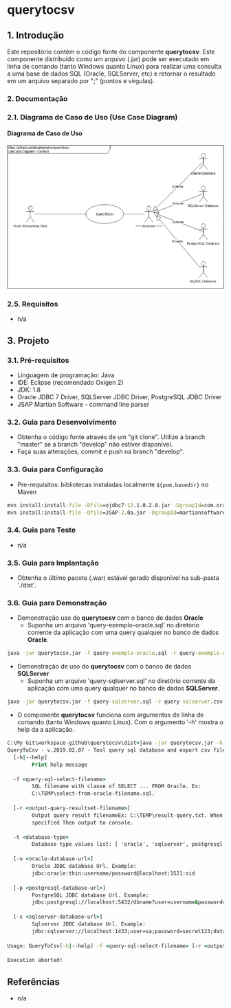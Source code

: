# querytocsv

## 1. Introdução ##

Este repositório contém o código fonte do componente **querytocsv**. Este componente distribuído como um arquivo (.jar) pode ser executado em linha de comando (tanto Windows quanto Linux) para realizar uma consulta a uma base de dados SQL (Oracle, SQLServer, etc) e retornar o resultado em um arquivo separado por ";" (pontos e vírgulas).

### 2. Documentação ###

### 2.1. Diagrama de Caso de Uso (Use Case Diagram) ###

#### Diagrama de Caso de Uso

![UseCaseDiagram](doc/UseCaseDiagram%20-%20Context%20-QueryToCsv.png) 


### 2.5. Requisitos ###

* n/a


## 3. Projeto ##

### 3.1. Pré-requisitos ###

* Linguagem de programação: Java
* IDE: Eclipse (recomendado Oxigen 2)
* JDK: 1.8
* Oracle JDBC 7 Driver, SQLServer JDBC Driver, PostgreSQL JDBC Driver
* JSAP Martian Software - command line parser

### 3.2. Guia para Desenvolvimento ###

* Obtenha o código fonte através de um "git clone". Utilize a branch "master" se a branch "develop" não estiver disponível.
* Faça suas alterações, commit e push na branch "develop".


### 3.3. Guia para Configuração ###

* Pre-requisitos: bibliotecas instaladas localmente `${pom.basedir}` no Maven

```cmd
mvn install:install-file -Dfile=ojdbc7-12.1.0.2.0.jar -DgroupId=com.oracle -DartifactId=ojdbc7 -Dversion=12.1.0.2.0 -Dpackaging=jar
mvn install:install-file -Dfile=JSAP-2.0a.jar -DgroupId=martiansoftware -DartifactId=JSAP -Dversion=2.0.a -Dpackaging=jar
```


### 3.4. Guia para Teste ###

* n/a


### 3.5. Guia para Implantação ###

* Obtenha o último pacote (.war) estável gerado disponível na sub-pasta './dist'.



### 3.6. Guia para Demonstração ###

* Demonstração uso do **querytocsv** com o banco de dados **Oracle**
    * Suponha um arquivo 'query-exemplo-oracle.sql' no diretório corrente da aplicação com uma query qualquer no banco de dados **Oracle**.

```bat
java -jar querytocsv.jar -f query-exemplo-oracle.sql -r query-exemplo-oracle.csv -t oracle -o jdbc:oracle:thin:USER/SECRET123@127.0.0.1:1521:XE
```

* Demonstração de uso do **querytocsv** com o banco de dados **SQLServer**
    * Suponha um arquivo 'query-sqlserver.sql' no diretório corrente da aplicação com uma query qualquer no banco de dados **SQLServer**.

```bat
java -jar querytocsv.jar -f query-sqlserver.sql -r query-sqlserver.csv -t sqlserver -s jdbc:sqlserver://localhost:1433;user=sa;password=secret123;databaseName=Northwind
```



* O componente **querytocsv** funciona com argumentos de linha de comando (tanto Windows quanto Linux). Com o argumento '-h' mostra o help da a aplicação.

```bat
C:\My Git\workspace-github\querytocsv\dist>java -jar querytocsv.jar -h
QueryToCsv - v.2019.02.07 - Tool query sql database and export csv file.
  [-h|--help]
        Print help message

  -f <query-sql-select-filename>
        SQL filename with clause of SELECT ... FROM Oracle. Ex:
        C:\TEMP\select-from-oracle-filename.sql.

  [-r <output-query-resultset-filename>]
        Output query result filenameEx: C:\TEMP\result-query.txt. When not
        specified Then output to console.

  -t <database-type>
        Database type values list: [ 'oracle', 'sqlserver', postgresql'] 

  [-o <oracle-database-url>]
        Oracle JDBC database Url. Example:
        jdbc:oracle:thin:username/password@localhost:1521:sid

  [-p <postgresql-database-url>]
        PostgreSQL JDBC database Url. Example:
        jdbc:postgresql://localhost:5432/dbname?user=username&password=secret&ssl=true

  [-s <sqlserver-database-url>]
        Sqlserver JDBC database Url. Example:
        jdbc:sqlserver://localhost:1433;user=sa;password=secret123;databaseName=Northwind

Usage: QueryToCsv[-h|--help] -f <query-sql-select-filename> [-r <output-query-resultset-filename>] -t <database-type> [-o <oracle-database-url>] [-p <postgresql-database-url>] [-s <sqlserver-database-url>]

Execution aborted!
```



## Referências ##

* n/a
